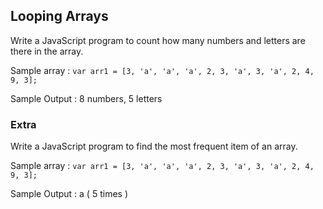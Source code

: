 ## Looping Arrays

Write a JavaScript program to count how many numbers and letters are there in the array.

Sample array : `var arr1 = [3, 'a', 'a', 'a', 2, 3, 'a', 3, 'a', 2, 4, 9, 3];`

Sample Output : 8 numbers, 5 letters

### Extra

Write a JavaScript program to find the most frequent item of an array.

Sample array : `var arr1 = [3, 'a', 'a', 'a', 2, 3, 'a', 3, 'a', 2, 4, 9, 3];`

Sample Output : a ( 5 times )
